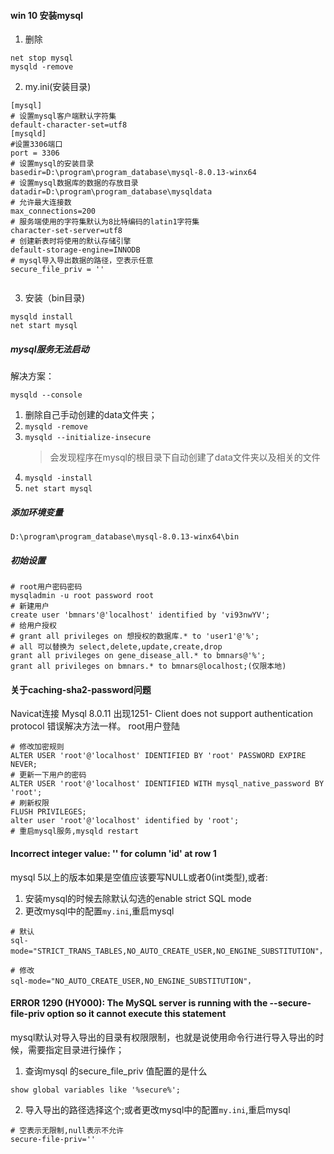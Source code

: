 #### win 10 安装mysql
1. 删除
```
net stop mysql
mysqld -remove
```
2. my.ini(安装目录)
```
[mysql]
# 设置mysql客户端默认字符集
default-character-set=utf8
[mysqld]
#设置3306端口
port = 3306
# 设置mysql的安装目录
basedir=D:\program\program_database\mysql-8.0.13-winx64
# 设置mysql数据库的数据的存放目录
datadir=D:\program\program_database\mysqldata
# 允许最大连接数
max_connections=200
# 服务端使用的字符集默认为8比特编码的latin1字符集
character-set-server=utf8
# 创建新表时将使用的默认存储引擎
default-storage-engine=INNODB
# mysql导入导出数据的路径，空表示任意
secure_file_priv = ''


```
3. 安装（bin目录)
```
mysqld install
net start mysql
```
##### mysql服务无法启动
解决方案：
```
mysqld --console
```
1. 删除自己手动创建的data文件夹；
2. ```mysqld -remove ```
3. ```mysqld --initialize-insecure```
    > 会发现程序在mysql的根目录下自动创建了data文件夹以及相关的文件
4. ```mysqld -install```
5. ```net start mysql```

##### 添加环境变量
```
D:\program\program_database\mysql-8.0.13-winx64\bin
```
##### 初始设置
```
# root用户密码密码
mysqladmin -u root password root
# 新建用户
create user 'bmnars'@'localhost' identified by 'vi93nwYV';
# 给用户授权
# grant all privileges on 想授权的数据库.* to 'user1'@'%';
# all 可以替换为 select,delete,update,create,drop
grant all privileges on gene_disease_all.* to bmnars@'%';
grant all privileges on bmnars.* to bmnars@localhost;(仅限本地)
```



#### 关于caching-sha2-password问题

Navicat连接 Mysql 8.0.11 出现1251- Client does not support authentication protocol 错误解决方法一样。
root用户登陆
```mysql
# 修改加密规则
ALTER USER 'root'@'localhost' IDENTIFIED BY 'root' PASSWORD EXPIRE NEVER;
# 更新一下用户的密码 
ALTER USER 'root'@'localhost' IDENTIFIED WITH mysql_native_password BY 'root';
# 刷新权限
FLUSH PRIVILEGES;
alter user 'root'@'localhost' identified by 'root';
# 重启mysql服务,mysqld restart
```
#### Incorrect integer value: '' for column 'id' at row 1
mysql 5以上的版本如果是空值应该要写NULL或者0(int类型),或者:
1. 安装mysql的时候去除默认勾选的enable strict SQL mode
2. 更改mysql中的配置`my.ini`,重启mysql
```
# 默认
sql-mode="STRICT_TRANS_TABLES,NO_AUTO_CREATE_USER,NO_ENGINE_SUBSTITUTION"，

# 修改
sql-mode="NO_AUTO_CREATE_USER,NO_ENGINE_SUBSTITUTION"，
```


#### ERROR 1290 (HY000): The MySQL server is running with the --secure-file-priv option so it cannot execute this statement

mysql默认对导入导出的目录有权限限制，也就是说使用命令行进行导入导出的时候，需要指定目录进行操作；
1. 查询mysql 的secure_file_priv 值配置的是什么
```
show global variables like '%secure%';  
```
2. 导入导出的路径选择这个;或者更改mysql中的配置`my.ini`,重启mysql
```
# 空表示无限制,null表示不允许
secure-file-priv=''
```
